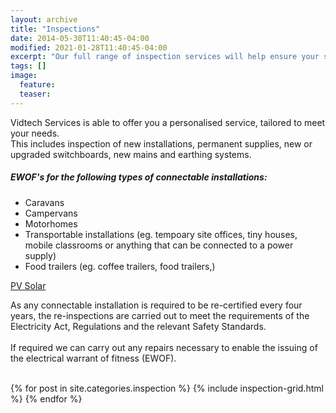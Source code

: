 ```yaml
---
layout: archive
title: "Inspections"
date: 2014-05-30T11:40:45-04:00
modified: 2021-01-28T11:40:45-04:00
excerpt: "Our full range of inspection services will help ensure your safety and compliance."
tags: []
image:
  feature:
  teaser:
---
```

Vidtech Services is able to offer you a personalised service, tailored to meet your needs.
<BR>
This includes inspection of new installations, permanent supplies, new or upgraded switchboards, new mains and earthing systems.  
##### EWOF's for the following types of connectable installations:    
 - Caravans
 - Campervans
 - Motorhomes
 - Transportable installations (eg. tempoary site offices, tiny houses, mobile classrooms or anything that can be connected to a power supply)
 - Food trailers (eg. coffee trailers, food trailers,)  

 [PV Solar]({{site.url}}/inspection/pvsolar/)

As any connectable installation is required to be re-certified every four years, the re-inspections are carried out to meet the requirements of the Electricity Act, Regulations and the relevant Safety Standards.  
<BR>
 If required we can carry out any repairs necessary to enable the issuing of the electrical warrant of fitness (EWOF).
<BR>
<BR>

<div class="tiles">
{% for post in site.categories.inspection %}
  {% include inspection-grid.html %}
{% endfor %}
</div><!-- /.tiles -->

